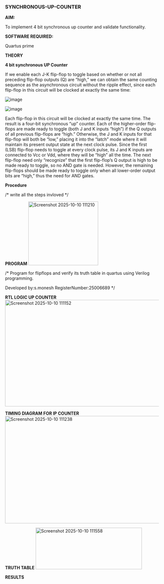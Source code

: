 ### SYNCHRONOUS-UP-COUNTER

**AIM:**

To implement 4 bit synchronous up counter and validate functionality.

**SOFTWARE REQUIRED:**

Quartus prime

**THEORY**

**4 bit synchronous UP Counter**

If we enable each J-K flip-flop to toggle based on whether or not all preceding flip-flop outputs (Q) are “high,” we can obtain the same counting sequence as the asynchronous circuit without the ripple effect, since each flip-flop in this circuit will be clocked at exactly the same time:

![image](https://github.com/naavaneetha/SYNCHRONOUS-UP-COUNTER/assets/154305477/d5db3fa0-e413-404c-b80e-b2f39d82e7e8)


![image](https://github.com/naavaneetha/SYNCHRONOUS-UP-COUNTER/assets/154305477/52cb61eb-d04b-442d-810c-31185a68410b)

Each flip-flop in this circuit will be clocked at exactly the same time.
The result is a four-bit synchronous “up” counter. Each of the higher-order flip-flops are made ready to toggle (both J and K inputs “high”) if the Q outputs of all previous flip-flops are “high.”
Otherwise, the J and K inputs for that flip-flop will both be “low,” placing it into the “latch” mode where it will maintain its present output state at the next clock pulse.
Since the first (LSB) flip-flop needs to toggle at every clock pulse, its J and K inputs are connected to Vcc or Vdd, where they will be “high” all the time.
The next flip-flop need only “recognize” that the first flip-flop’s Q output is high to be made ready to toggle, so no AND gate is needed.
However, the remaining flip-flops should be made ready to toggle only when all lower-order output bits are “high,” thus the need for AND gates.

**Procedure**

/* write all the steps invloved */

**PROGRAM**
<img width="229" height="208" alt="Screenshot 2025-10-10 111210" src="https://github.com/user-attachments/assets/2426d1c9-4c31-443d-a00f-5c1ac77f80ba" />

/* Program for flipflops and verify its truth table in quartus using Verilog programming. 

Developed by:s.monesh RegisterNumber:25006689
*/

**RTL LOGIC UP COUNTER**
<img width="701" height="348" alt="Screenshot 2025-10-10 111152" src="https://github.com/user-attachments/assets/1ca0ee55-8cdc-46b5-ab2b-b92361b1b61f" />

**TIMING DIAGRAM FOR IP COUNTER**
<img width="708" height="351" alt="Screenshot 2025-10-10 111238" src="https://github.com/user-attachments/assets/7c798b7d-fa5b-4f84-be77-794ee9c87ad3" />

**TRUTH TABLE**
<img width="348" height="136" alt="Screenshot 2025-10-10 111558" src="https://github.com/user-attachments/assets/398d8466-4a18-4d59-b52c-2b2c94b40e5a" />

**RESULTS**
